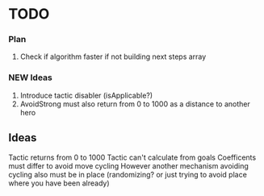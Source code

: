 # TODO

### Plan
1. Check if algorithm faster if not building next steps array


### NEW Ideas

1. Introduce tactic disabler (isApplicable?)
1. AvoidStrong must also return from 0 to 1000 as a distance to another hero

## Ideas

Tactic returns from 0 to 1000
Tactic can't calculate from goals
Coefficents must differ to avoid move cycling
However another mechanism avoiding cycling also must be in place 
(randomizing? or just trying to avoid place where you have been already)



